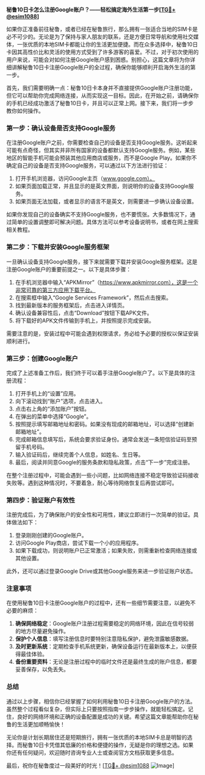**秘鲁10日卡怎么注册Google账户？——轻松搞定海外生活第一步[[TG💪+ @esim1088](https://t.me/s/esim1088)]**

如果你正准备前往秘鲁，或者已经在秘鲁旅行，那么拥有一张适合当地的SIM卡是必不可少的。无论是为了保持与家人朋友的联系，还是方便日常导航和使用社交媒体，一张优质的本地SIM卡都能让你的生活更加便捷。而在众多选择中，秘鲁10日卡因其高性价比和灵活的使用方式受到了许多游客的喜爱。不过，对于初次使用的用户来说，可能会对如何注册Google账户感到困惑。别担心，这篇文章将为你详细讲解秘鲁10日卡注册Google账户的全过程，确保你能够顺利开启海外生活的第一步。

首先，我们需要明确一点：秘鲁10日卡本身并不直接提供Google账户注册功能，但它可以帮助你完成网络连接，从而实现这一目标。因此，在开始之前，请确保你的手机已经成功激活了秘鲁10日卡，并且可以正常上网。接下来，我们将一步步教你如何操作。

### 第一步：确认设备是否支持Google服务

在注册Google账户之前，你需要检查自己的设备是否支持Google服务。这听起来可能有点奇怪，但其实并非所有国家的设备都默认支持Google服务。例如，某些地区的智能手机可能会预装其他应用商店或服务，而不是Google Play。如果你不确定自己的设备是否支持Google服务，可以通过以下方法进行验证：

1. 打开手机浏览器，访问Google主页（www.google.com）。
2. 如果页面加载正常，并且显示的是英文界面，则说明你的设备支持Google服务。
3. 如果页面无法加载，或者显示的语言不是英文，则需要进一步确认设备设置。

如果你发现自己的设备确实不支持Google服务，也不要慌张。大多数情况下，通过简单的设置调整即可解决问题。具体方法可以参考设备说明书，或者在网上搜索相关教程。

### 第二步：下载并安装Google服务框架

一旦确认设备支持Google服务，接下来就需要下载并安装Google服务框架。这是注册Google账户的重要前提之一。以下是具体步骤：

1. 在手机浏览器中输入“APKMirror”（https://www.apkmirror.com），这是一个非常可靠的第三方应用下载平台。
2. 在搜索框中输入“Google Services Framework”，然后点击搜索。
3. 找到最新版本的服务框架后，点击进入详情页。
4. 确认设备兼容性后，点击“Download”按钮下载APK文件。
5. 将下载好的APK文件传输到手机上，并按照提示完成安装。

需要注意的是，安装过程中可能会遇到权限请求，务必给予必要的授权以保证安装顺利进行。

### 第三步：创建Google账户

完成了上述准备工作后，我们终于可以着手注册Google账户了。以下是具体的注册流程：

1. 打开手机上的“设置”应用。
2. 向下滚动找到“账户”选项，点击进入。
3. 点击右上角的“添加账户”按钮。
4. 在弹出的菜单中选择“Google”。
5. 按照提示填写邮箱地址和密码。如果没有现成的邮箱地址，可以选择“创建新邮箱地址”。
6. 完成邮箱信息填写后，系统会要求验证身份。通常会发送一条短信验证码至预留手机号码。
7. 输入验证码后，继续完善个人信息，如姓名、生日等。
8. 最后，阅读并同意Google的服务条款和隐私政策，点击“下一步”完成注册。

在整个注册过程中，可能会遇到一些小问题，比如网络连接不稳定导致验证码接收失败等。遇到这种情况时，不要着急，耐心等待网络恢复后再尝试即可。

### 第四步：验证账户有效性

注册完成后，为了确保账户的安全性和可用性，建议立即进行一次简单的验证。具体做法如下：

1. 登录刚刚创建的Google账户。
2. 访问Google Play商店，尝试下载一个小的应用程序。
3. 如果下载成功，则说明账户已正常激活；如果失败，则需重新检查网络连接或其他设置。

此外，还可以通过登录Google Drive或其他Google服务来进一步验证账户状态。

### 注意事项

在使用秘鲁10日卡注册Google账户的过程中，还有一些细节需要注意，以避免不必要的麻烦：

1. **确保网络稳定**：Google账户注册过程需要稳定的网络环境，因此在信号较弱的地方尽量避免操作。
2. **保护个人信息**：填写注册信息时要特别注意隐私保护，避免泄露敏感数据。
3. **及时更新系统**：定期检查手机系统更新，确保设备运行在最新版本上，以便获得最佳体验。
4. **备份重要资料**：无论是注册过程中的临时文件还是最终生成的账户信息，都要妥善保存，以免丢失。

### 总结

通过以上步骤，相信你已经掌握了如何利用秘鲁10日卡注册Google账户的方法。虽然整个过程看似复杂，但实际上只要按照指南一步步操作，就能轻松搞定。记住，良好的网络环境和正确的设备配置是成功的关键。希望这篇文章能帮助你在秘鲁的生活更加顺畅愉快！

无论你是计划长期居住还是短期旅行，拥有一张优质的本地SIM卡总是明智的选择。而秘鲁10日卡凭借其低廉的价格和便捷的操作，无疑是你的理想之选。如果你还有任何疑问，欢迎随时咨询专业人士或查阅官方文档获取更多信息。

最后，祝你在秘鲁度过一段美好的时光！[[TG💪+ @esim1088](https://t.me/s/esim1088) ![Image](https://i.postimg.cc/4NQfJmqS/Snipaste-2025-05-13-00-14-12.png)]